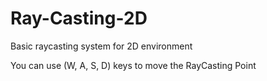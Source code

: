 # Ray-Casting-2D
Basic raycasting system for 2D environment

You can use (W, A, S, D) keys to move the RayCasting Point
